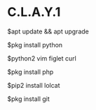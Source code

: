 # C.L.A.Y.1

$apt update && apt upgrade

$pkg install python

$python2 vim figlet curl

$pkg install php

$pip2 install lolcat

$pkg install git
